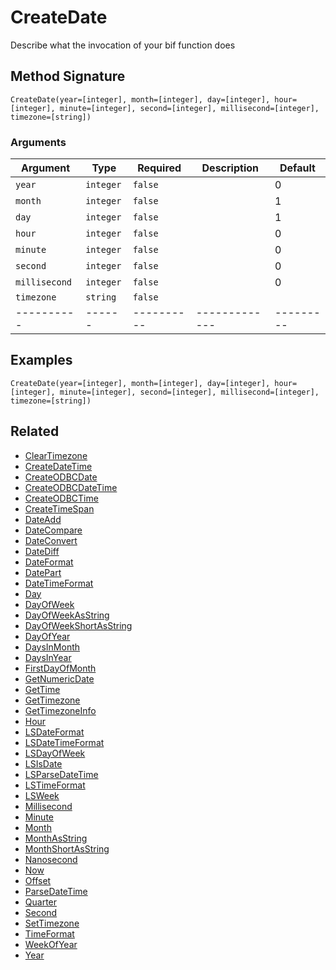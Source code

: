 # CreateDate

Describe what the invocation of your bif function does

## Method Signature

```
CreateDate(year=[integer], month=[integer], day=[integer], hour=[integer], minute=[integer], second=[integer], millisecond=[integer], timezone=[string])
```

### Arguments

| Argument      | Type      | Required   | Description   | Default   |
| ------------- | --------- | ---------- | ------------- | --------- |
| `year`        | `integer` | `false`    |               | 0         |
| `month`       | `integer` | `false`    |               | 1         |
| `day`         | `integer` | `false`    |               | 1         |
| `hour`        | `integer` | `false`    |               | 0         |
| `minute`      | `integer` | `false`    |               | 0         |
| `second`      | `integer` | `false`    |               | 0         |
| `millisecond` | `integer` | `false`    |               | 0         |
| `timezone`    | `string`  | `false`    |               |           |
| ----------    | ------    | ---------- | ------------- | --------- |

## Examples

```
CreateDate(year=[integer], month=[integer], day=[integer], hour=[integer], minute=[integer], second=[integer], millisecond=[integer], timezone=[string])
```

## Related

* [ClearTimezone](cleartimezone.md)
* [CreateDateTime](createdatetime.md)
* [CreateODBCDate](createodbcdate.md)
* [CreateODBCDateTime](createodbcdatetime.md)
* [CreateODBCTime](createodbctime.md)
* [CreateTimeSpan](createtimespan.md)
* [DateAdd](dateadd.md)
* [DateCompare](datecompare.md)
* [DateConvert](dateconvert.md)
* [DateDiff](datediff.md)
* [DateFormat](dateformat.md)
* [DatePart](datepart.md)
* [DateTimeFormat](datetimeformat.md)
* [Day](day.md)
* [DayOfWeek](dayofweek.md)
* [DayOfWeekAsString](dayofweekasstring.md)
* [DayOfWeekShortAsString](dayofweekshortasstring.md)
* [DayOfYear](dayofyear.md)
* [DaysInMonth](daysinmonth.md)
* [DaysInYear](daysinyear.md)
* [FirstDayOfMonth](firstdayofmonth.md)
* [GetNumericDate](getnumericdate.md)
* [GetTime](gettime.md)
* [GetTimezone](gettimezone.md)
* [GetTimezoneInfo](gettimezoneinfo.md)
* [Hour](hour.md)
* [LSDateFormat](lsdateformat.md)
* [LSDateTimeFormat](lsdatetimeformat.md)
* [LSDayOfWeek](lsdayofweek.md)
* [LSIsDate](lsisdate.md)
* [LSParseDateTime](lsparsedatetime.md)
* [LSTimeFormat](lstimeformat.md)
* [LSWeek](lsweek.md)
* [Millisecond](millisecond.md)
* [Minute](minute.md)
* [Month](month.md)
* [MonthAsString](monthasstring.md)
* [MonthShortAsString](monthshortasstring.md)
* [Nanosecond](nanosecond.md)
* [Now](now.md)
* [Offset](offset.md)
* [ParseDateTime](parsedatetime.md)
* [Quarter](quarter.md)
* [Second](second.md)
* [SetTimezone](settimezone.md)
* [TimeFormat](timeformat.md)
* [WeekOfYear](weekofyear.md)
* [Year](year.md)
